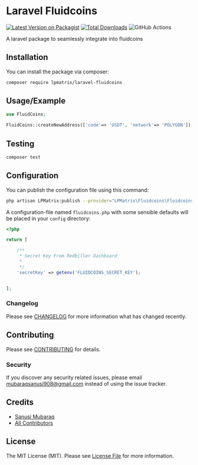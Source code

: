 # Laravel Fluidcoins

[![Latest Version on Packagist](https://img.shields.io/packagist/v/lpmatrix/laravel-fluidcoins.svg?style=flat-square)](https://packagist.org/packages/lpmatrix/laravel-fluidcoins)
[![Total Downloads](https://img.shields.io/packagist/dt/lpmatrix/laravel-fluidcoins.svg?style=flat-square)](https://packagist.org/packages/lpmatrix/laravel-fluidcoins)
![GitHub Actions](https://github.com/lpmatrix/laravel-fluidcoins/actions/workflows/main.yml/badge.svg)

A laravel package to seamlessly integrate into fluidcoins

## Installation

You can install the package via composer:

```bash
composer require lpmatrix/laravel-fluidcoins
```

## Usage/Example
```php
use FluidCoins;

FluidCoins::createNewAddress(['code'=> 'USDT', 'network'=> 'POLYGON']);
```

## Testing

```bash
composer test
```


## Configuration

You can publish the configuration file using this command:

```bash
php artisan LPMatrix:publish --provider="LPMatrix\Fluidcoins\FluidcoinsServiceProvider"
```

A configuration-file named `fluidcoins.php` with some sensible defaults will be placed in your `config` directory:

```php
<?php

return [

    /**
     * Secret Key From Redbiller Dashboard
     *
     */
    'secretKey' => getenv('FLUIDCOINS_SECRET_KEY');


];
```

### Changelog

Please see [CHANGELOG](CHANGELOG.md) for more information what has changed recently.

## Contributing

Please see [CONTRIBUTING](CONTRIBUTING.md) for details.

### Security

If you discover any security related issues, please email mubaraqsanusi908@gmail.com instead of using the issue tracker.

## Credits

-   [Sanusi Mubaraq](https://github.com/lpmatrix)
-   [All Contributors](../../contributors)

## License

The MIT License (MIT). Please see [License File](LICENSE.md) for more information.
